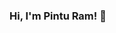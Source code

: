 ### Hi, I'm Pintu Ram! 👋

<!--
**pinturam/pinturam** is a ✨ _special_ ✨ repository because its `README.md` (this file) appears on your GitHub profile.

Here are some ideas to get you started:

- 🔭 I’m currently working on Data Science Projects.
- 🌱 I’m currently learning Data Science.
- 👯 I’m looking to collaborate on on linkdin.
- 🤔 I’m looking for help with internships/jobs.
- 💬 Ask me about data scinece related stuff.
- 📫 How to reach me: Twitter @impinturam
- 😄 Pronouns: He/His
- ⚡ Fun fact: I spend almost 14 learnings


